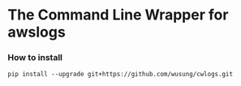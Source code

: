 # The Command Line Wrapper for awslogs

### How to install 

```
pip install --upgrade git+https://github.com/wusung/cwlogs.git
```
